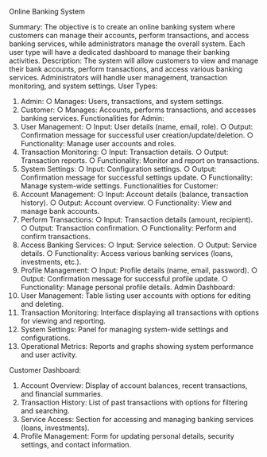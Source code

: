  Online Banking System 

Summary: The objective is to create an online banking system where customers can manage their accounts, perform transactions, and access banking services, while administrators manage the overall system. Each user type will have a dedicated dashboard to manage their banking activities.
 Description: The system will allow customers to view and manage their bank accounts, perform transactions, and access various banking services. Administrators will handle user management, transaction monitoring, and system settings. 
User Types: 
1. Admin:
 ○ Manages: Users, transactions, and system settings.
 2. Customer: 
○ Manages: Accounts, performs transactions, and accesses banking services.
 Functionalities for Admin: 
1. User Management: 
○ Input: User details (name, email, role).
 ○ Output: Confirmation message for successful user creation/update/deletion. 
○ Functionality: Manage user accounts and roles.
 2. Transaction Monitoring:
 ○ Input: Transaction details. 
○ Output: Transaction reports.
 ○ Functionality: Monitor and report on transactions. 
3. System Settings: 
○ Input: Configuration settings. 
○ Output: Confirmation message for successful settings update. 
○ Functionality: Manage system-wide settings. 
Functionalities for Customer:
 1. Account Management:
 ○ Input: Account details (balance, transaction history). 
○ Output: Account overview. 
○ Functionality: View and manage bank accounts. 
2. Perform Transactions:
 ○ Input: Transaction details (amount, recipient). 
○ Output: Transaction confirmation.
 ○ Functionality: Perform and confirm transactions.
 3. Access Banking Services: 
○ Input: Service selection. 
○ Output: Service details. 
○ Functionality: Access various banking services (loans, investments, etc.).
 4. Profile Management:
 ○ Input: Profile details (name, email, password). 
○ Output: Confirmation message for successful profile update.
 ○ Functionality: Manage personal profile details. 
Admin Dashboard:
1.	User Management: Table listing user accounts with options for editing and deleting.
2.	Transaction Monitoring: Interface displaying all transactions with options for viewing and reporting. 
3.	System Settings: Panel for managing system-wide settings and configurations. 
4.	Operational Metrics: Reports and graphs showing system performance and user activity.

 Customer Dashboard: 
1. Account Overview: Display of account balances, recent transactions, and financial summaries. 
2. Transaction History: List of past transactions with options for filtering and searching. 
3. Service Access: Section for accessing and managing banking services (loans, investments). 
4. Profile Management: Form for updating personal details, security settings, and contact information.
